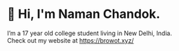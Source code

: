 # 👋 Hi, I'm **Naman Chandok**.
I’m a 17 year old college student living in New Delhi, India. 
<br />
Check out my website at https://browot.xyz/
